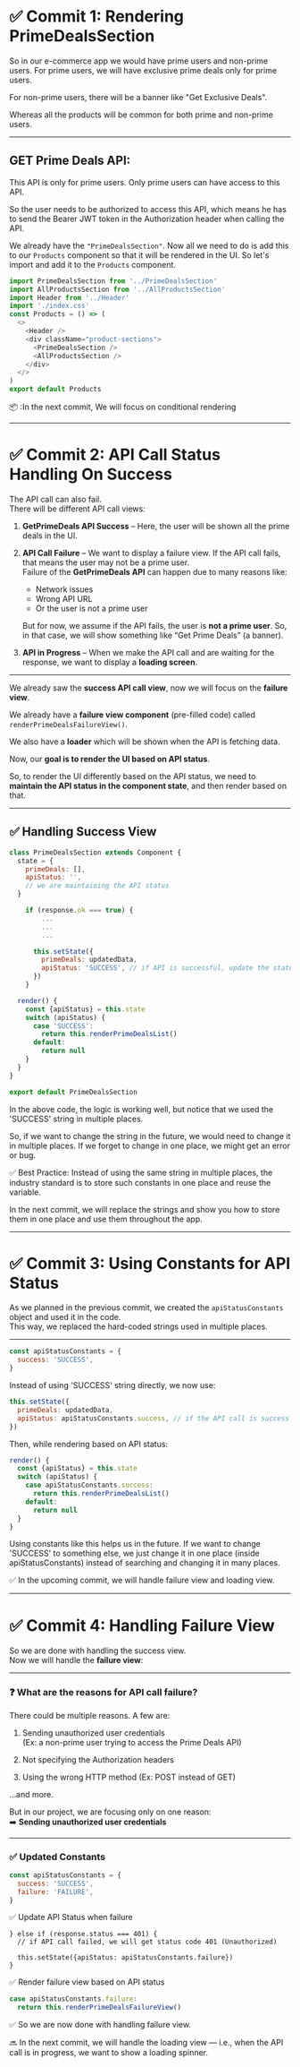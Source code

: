 # ✅ Commit 1: Rendering PrimeDealsSection

So in our e-commerce app we would have prime users and non-prime users. For prime users, we will have exclusive prime deals only for prime users.

For non-prime users, there will be a banner like "Get Exclusive Deals".

Whereas all the products will be common for both prime and non-prime users.

---

## GET Prime Deals API:

This API is only for prime users. Only prime users can have access to this API.

So the user needs to be authorized to access this API, which means he has to send the Bearer JWT token in the Authorization header when calling the API.

We already have the `"PrimeDealsSection"`. Now all we need to do is add this to our `Products` component so that it will be rendered in the UI. So let's import and add it to the `Products` component.

```js
import PrimeDealsSection from '../PrimeDealsSection'
import AllProductsSection from '../AllProductsSection'
import Header from '../Header'
import './index.css'
const Products = () => (
  <>
    <Header />
    <div className="product-sections">
      <PrimeDealsSection />
      <AllProductsSection />
    </div>
  </>
)
export default Products
```
📦 :In the next commit, We will focus on conditional rendering 

---
# ✅ Commit 2: API Call Status Handling On Success

The API call can also fail.  
There will be different API call views:

1. **GetPrimeDeals API Success** – Here, the user will be shown all the prime deals in the UI.
2. **API Call Failure** – We want to display a failure view. If the API call fails, that means the user may not be a prime user.  
   Failure of the **GetPrimeDeals API** can happen due to many reasons like:
   - Network issues
   - Wrong API URL
   - Or the user is not a prime user

   But for now, we assume if the API fails, the user is **not a prime user**. So, in that case, we will show something like “Get Prime Deals” (a banner).

3. **API in Progress** – When we make the API call and are waiting for the response, we want to display a **loading screen**.

---

We already saw the **success API call view**, now we will focus on the **failure view**.

We already have a **failure view component** (pre-filled code) called `renderPrimeDealsFailureView()`.

We also have a **loader** which will be shown when the API is fetching data.

Now, our **goal is to render the UI based on API status**.

So, to render the UI differently based on the API status, we need to **maintain the API status in the component state**, and then render based on that.

---

## ✅ Handling Success View

```js
class PrimeDealsSection extends Component {
  state = {
    primeDeals: [],
    apiStatus: '',
    // we are maintaining the API status
  }
```

```js
    if (response.ok === true) {
        ...
        ...
        ...

      this.setState({
        primeDeals: updatedData,
        apiStatus: 'SUCCESS', // if API is successful, update the status to SUCCESS
      })
    }


```

```js
  render() {
    const {apiStatus} = this.state
    switch (apiStatus) {
      case 'SUCCESS':
        return this.renderPrimeDealsList()
      default:
        return null
    }
  }
}

export default PrimeDealsSection


```
In the above code, the logic is working well,
but notice that we used the 'SUCCESS' string in multiple places.

So, if we want to change the string in the future, we would need to change it in multiple places.
If we forget to change in one place, we might get an error or bug.

✅ Best Practice:
Instead of using the same string in multiple places, the industry standard is to store such constants in one place and reuse the variable.

In the next commit, we will replace the strings and show you how to store them in one place and use them throughout the app.

---
# ✅ Commit 3: Using Constants for API Status

As we planned in the previous commit, we created the `apiStatusConstants` object and used it in the code.  
This way, we replaced the hard-coded strings used in multiple places.

---

```js
const apiStatusConstants = {
  success: 'SUCCESS',
}
```
Instead of using 'SUCCESS' string directly, we now use:

```js
this.setState({
  primeDeals: updatedData,
  apiStatus: apiStatusConstants.success, // if the API call is success then we are updating the state to success, so that we can render the UI accordingly.
})
```
Then, while rendering based on API status:
```js
render() {
  const {apiStatus} = this.state
  switch (apiStatus) {
    case apiStatusConstants.success:
      return this.renderPrimeDealsList()
    default:
      return null
  }
}

```

Using constants like this helps us in the future.
If we want to change 'SUCCESS' to something else, we just change it in one place (inside apiStatusConstants) instead of searching and changing it in many places.

✅ In the upcoming commit, we will handle failure view and loading view.

---
# ✅ Commit 4: Handling Failure View

So we are done with handling the success view.  
Now we will handle the **failure view**:

---

### ❓ What are the reasons for API call failure?

There could be multiple reasons. A few are:

1. Sending unauthorized user credentials  
   (Ex: a non-prime user trying to access the Prime Deals API)

2. Not specifying the Authorization headers

3. Using the wrong HTTP method (Ex: POST instead of GET)

...and more.

But in our project, we are focusing only on one reason:  
➡️ **Sending unauthorized user credentials**

---

### ✅ Updated Constants

```js
const apiStatusConstants = {
  success: 'SUCCESS',
  failure: 'FAILURE',
}
```
✅ Update API Status when failure
```
} else if (response.status === 401) {
  // if API call failed, we will get status code 401 (Unauthorized)

  this.setState({apiStatus: apiStatusConstants.failure})
}
```
✅ Render failure view based on API status

```js
case apiStatusConstants.failure:
  return this.renderPrimeDealsFailureView()

```

✅ So we are now done with handling failure view.

🔜 In the next commit, we will handle the loading view —
i.e., when the API call is in progress, we want to show a loading spinner.


```